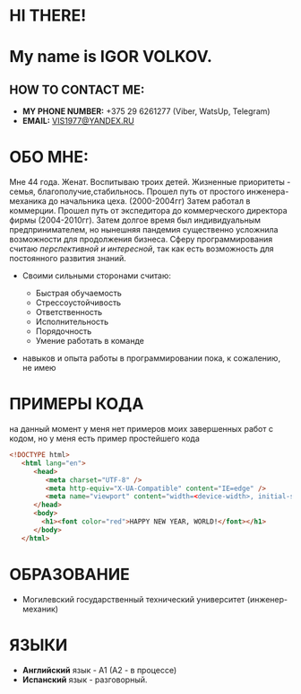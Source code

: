 # HI THERE!
#  My name is IGOR VOLKOV.
##  HOW TO CONTACT ME:
* **MY PHONE NUMBER:** +375 29 6261277 (Viber, WatsUp, Telegram)
* __EMAIL:__ VIS1977@YANDEX.RU
 # ОБО МНЕ:
   Мне 44 года. Женат. Воспитываю троих детей. Жизненные приоритеты - семья, благополучие,стабильнось. Прошел путь от простого инженера-механика до начальника цеха. (2000-2004гг)
 Затем работал в коммерции. Прошел путь от экспедитора до коммерческого директора фирмы (2004-2010гг). Затем долгое время был индивидуальным предпринимателем, но нынешняя пандемия существенно усложнила возможности для продолжения бизнеса. 
 Сферу программирования считаю _перспективной и интересной_, так как есть возможность для постоянного развития знаний.
 * Своими сильными сторонами считаю:
   * Быстрая обучаемость
   * Стрессоустойчивость
   * Ответственность
   * Исполнительность
   * Порядочность
   * Умение работать в команде
   
* навыков и опыта работы в программировании пока, к сожалению, не имею
# ПРИМЕРЫ КОДА
на данный момент у меня нет примеров моих завершенных работ с кодом, но у меня есть пример простейшего кода
```HTML
<!DOCTYPE html>  
   <html lang="en">  
      <head>  
         <meta charset="UTF-8" />  
         <meta http-equiv="X-UA-Compatible" content="IE=edge" />  
         <meta name="viewport" content="width=<device-width>, initial-scale=1.0" />  
      </head>  
      <body>  
        <h1><font color="red">HAPPY NEW YEAR, WORLD!</font></h1>  
      </body>  
   </html>
   ```
   # ОБРАЗОВАНИЕ
   * Могилевский государственный технический университет (инженер-механик)
   # ЯЗЫКИ
   * **Английский** язык - А1 (А2 - в процессе)
   * **Испанский** язык - разговорный.
   




